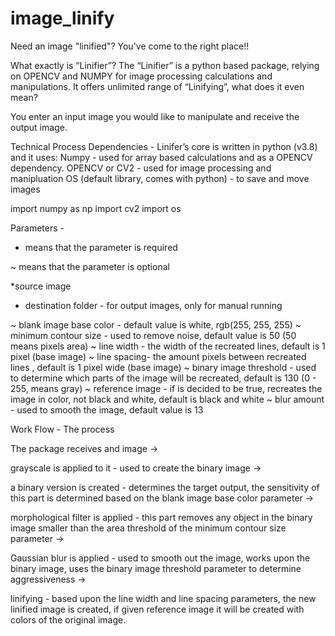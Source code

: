 # image_linify
Need an image "linified"? You've come to the right place!!

What exactly is “Linifier”?
The “Linifier” is a python based package, relying on OPENCV and NUMPY for image processing calculations and manipulations.
It offers unlimited range of “Linifying”, what does it even mean?

You enter an input image you would like to manipulate and receive the output image.

Technical Process
Dependencies -
Linifer’s core is written in python (v3.8) and it uses:
Numpy - used for array based calculations and as a OPENCV dependency.
OPENCV or CV2 - used for image processing and manipluation
OS (default library, comes with python) - to save and move images

import numpy as np
import cv2
import os


Parameters -
*  means that the parameter is required

~  means that the parameter is optional

*source image

* destination folder - for output images, only for manual running

~ blank image base color - default value is white, rgb(255, 255, 255)
~ minimum contour size - used to remove noise, default value is 50 (50 means pixels area)
~ line width - the width of the recreated lines, default is 1 pixel (base image)
~ line spacing- the amount pixels between recreated lines , default is 1 pixel wide (base image)
~ binary image threshold - used to determine which parts of the image will be recreated, default is 130 (0 - 255, means gray)
~ reference image - if is decided to be true, recreates the image in color, not black and white, default is black and white
~ blur amount - used to smooth the image, default value is 13

Work Flow - The process

The package receives and image ->

grayscale is applied to it - used to create the binary image ->

a binary version is created - determines the target output, the sensitivity of this part is determined based on the blank image base color parameter ->

morphological filter is applied - this part removes any object in the binary image smaller than the area threshold of the minimum contour size parameter ->

Gaussian blur is applied - used to smooth out the image, works upon the binary image, uses the binary image threshold parameter to determine aggressiveness ->

linifying - based upon the line width and line spacing parameters, the new linified image is created, if given reference image it will be created with colors of the original image.

